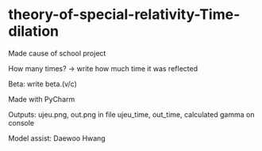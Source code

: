 # theory-of-special-relativity-Time-dilation
Made cause of school project

How many times? -> write how much time it was reflected

Beta: write beta.(v/c)

Made with PyCharm

Outputs: ujeu.png, out.png in file
         ujeu_time, out_time, calculated gamma on console

Model assist: Daewoo Hwang
